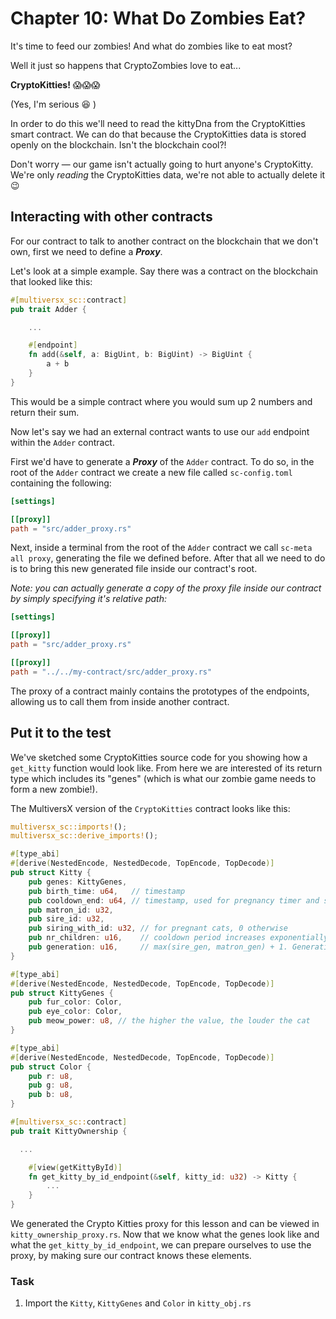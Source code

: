 # Chapter 10: What Do Zombies Eat?

It's time to feed our zombies! And what do zombies like to eat most?

Well it just so happens that CryptoZombies love to eat...

**CryptoKitties!** 😱😱😱

(Yes, I'm serious 😆 )

In order to do this we'll need to read the kittyDna from the CryptoKitties smart contract. We can do that because the CryptoKitties data is stored openly on the blockchain. Isn't the blockchain cool?!

Don't worry — our game isn't actually going to hurt anyone's CryptoKitty. We're only *reading* the CryptoKitties data, we're not able to actually delete it 😉

## Interacting with other contracts

For our contract to talk to another contract on the blockchain that we don't own, first we need to define a ***Proxy***.

Let's look at a simple example. Say there was a contract on the blockchain that looked like this:

```rust
#[multiversx_sc::contract]
pub trait Adder {

    ...

    #[endpoint]
    fn add(&self, a: BigUint, b: BigUint) -> BigUint {
        a + b
    }
}
```

This would be a simple contract where you would sum up 2 numbers and return their sum.

Now let's say we had an external contract wants to use our `add` endpoint within the `Adder` contract.

First we'd have to generate a ***Proxy*** of the `Adder` contract. To do so, in the root of the `Adder` contract we create a new file called `sc-config.toml` containing the following:

```toml
[settings]

[[proxy]]
path = "src/adder_proxy.rs"
```

Next, inside a terminal from the root of the `Adder` contract we call `sc-meta all proxy`, generating the file we defined before. After that all we need to do is to bring this new generated file inside our contract's root.

*Note: you can actually generate a copy of the proxy file inside our contract by simply specifying it's relative path:*

```toml
[settings]

[[proxy]]
path = "src/adder_proxy.rs"

[[proxy]]
path = "../../my-contract/src/adder_proxy.rs"
```

The proxy of a contract mainly contains the prototypes of the endpoints, allowing us to call them from inside another contract.

## Put it to the test

We've sketched some CryptoKitties source code for you showing how a `get_kitty` function would look like. From here we are interested of its return type which includes its "genes" (which is what our zombie game needs to form a new zombie!).

The MultiversX version of the `CryptoKitties` contract looks like this:

```rust
multiversx_sc::imports!();
multiversx_sc::derive_imports!();

#[type_abi]
#[derive(NestedEncode, NestedDecode, TopEncode, TopDecode)]
pub struct Kitty {
    pub genes: KittyGenes,
    pub birth_time: u64,   // timestamp
    pub cooldown_end: u64, // timestamp, used for pregnancy timer and siring cooldown
    pub matron_id: u32,
    pub sire_id: u32,
    pub siring_with_id: u32, // for pregnant cats, 0 otherwise
    pub nr_children: u16,    // cooldown period increases exponentially with every breeding/siring
    pub generation: u16,     // max(sire_gen, matron_gen) + 1. Generation also influences cooldown.
}

#[type_abi]
#[derive(NestedEncode, NestedDecode, TopEncode, TopDecode)]
pub struct KittyGenes {
    pub fur_color: Color,
    pub eye_color: Color,
    pub meow_power: u8, // the higher the value, the louder the cat
}

#[type_abi]
#[derive(NestedEncode, NestedDecode, TopEncode, TopDecode)]
pub struct Color {
    pub r: u8,
    pub g: u8,
    pub b: u8,
}

#[multiversx_sc::contract]
pub trait KittyOwnership {

  ...

    #[view(getKittyById)]
    fn get_kitty_by_id_endpoint(&self, kitty_id: u32) -> Kitty {
        ...
    }
}
```

We generated the Crypto Kitties proxy for this lesson and can be viewed in `kitty_ownership_proxy.rs`. Now that we know what the genes look like and what the `get_kitty_by_id_endpoint`, we can prepare ourselves to use the proxy, by making sure our contract knows these elements.

### Task

1. Import the `Kitty`, `KittyGenes` and `Color` in `kitty_obj.rs`